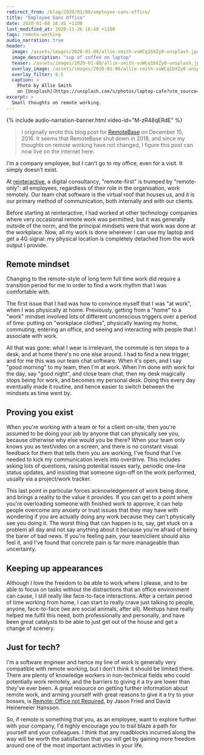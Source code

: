 ```yaml
---
redirect_from: /blog/2020/01/08/employee-sans-office/
title: "Employee Sans Office"
date: 2020-01-08 16:45 +1100
last_modified_at: 2020-11-26 16:48 +1100
tags: remote-working
audio_narration: true
header:
  image: /assets/images/2020-01-08/allie-smith-vuWCq1bXZy0-unsplash.jpg
  image_description: "cup of coffee on laptop"
  teaser: /assets/images/2020-01-08/allie-smith-vuWCq1bXZy0-unsplash.jpg
  overlay_image: /assets/images/2020-01-08/allie-smith-vuWCq1bXZy0-unsplash.jpg
  overlay_filter: 0.5
  caption: >
    Photo by Allie Smith
    on [Unsplash](https://unsplash.com/s/photos/laptop-cafe?utm_source=unsplash&utm_medium=referral&utm_content=creditCopyText)
excerpt: >
  Small thoughts on remote working.
---
```


{% include audio-narration-banner.html video-id="M-zR48qERdE" %}

> I originally wrote this blog post for [RemoteBase][] on December 15, 2016.
  It seems that RemoteBase shut down in 2018, and since my thoughts on remote
  working have not changed, I figure this post can now live on the internet
  here.

I'm a company employee, but I can't go to my office, even for a visit.
It simply doesn't exist.

At [reinteractive][], a digital consultancy, "remote-first" is trumped by
"remote-only": all employees, regardless of their role in the organisation, work
remotely.  Our team chat software is the virtual roof that houses us, and it is
our primary method of communication, both internally and with our clients.

Before starting at reinteractive, I had worked at other technology companies
where very occasional remote work was permitted, but it was generally outside
of the norm, and the principal mindsets were that work was done at the
workplace.  Now, all my work is done wherever I can use my laptop and get a 4G
signal: my physical location is completely detached from the work output I
provide.

## Remote mindset

Changing to the remote-style of long term full time work did require a
transition period for me in order to find a work rhythm that I was comfortable
with.

The first issue that I had was how to convince myself that I was "at work",
when I was physically at home.  Previously, getting from a "home" to a "work"
mindset involved lots of different unconscious triggers over a period of time:
putting on "workplace clothes", physically leaving my home, commuting, entering
an office, and seeing and interacting with people that I associate with work.

All that was gone: what I wear is irrelevant, the commute is ten steps to a
desk, and at home there's no one else around.  I had to find a new trigger, and
for me this was our team chat software.  When it's open, and I say
"good morning" to my team, then I'm at work.  When I'm done with work for the
day, say "good night", and close team chat, then my desk magically stops
being for work, and becomes my personal desk.  Doing this every day eventually
made it routine, and hence easier to switch between the mindsets as time went
by.

## Proving you exist

When you're working with a team or for a client on-site, then you're assumed to
be doing your job by anyone that can physically see you, because otherwise why
else would you be there?  When your team only knows you as text/video on a
screen, and there is no constant visual feedback for them that tells them you
are working, I've found that I've needed to kick my communication levels into
overdrive.  This includes asking lots of questions, raising potential issues
early, periodic one-line status updates, and insisting that someone sign-off on
the work performed, usually via a project/work tracker.

This last point in particular forces acknowledgement of work
being done, and brings a reality to the value it provides.  If you can get to
a point where you're overloading someone with finished work to approve, it can
help people overcome any anxiety or trust issues that they may have with
wondering if you are actually doing any work because they can't physically see
you doing it.  The worst thing that can happen is to, say, get stuck on a
problem all day and not say anything about it because you're afraid of being the
barer of bad news.  If you're feeling pain, your team/client should also feel
it, and I've found that concrete pain is far more manageable than uncertainty.

## Keeping up appearances

Although I love the freedom to be able to work where I please, and to be able
to focus on tasks without the distractions that an office environment can cause,
I still really like face-to-face interactions.  After a certain period of time
working from home, I can start to really crave just talking to people, anyone,
face-to-face (we are social animals, after all).  Meetups have really helped me
fulfil this need, both professionally and personally, and have been great
catalysts to be able to just get out of the house and get a change of scenery.

## Just for tech?

I'm a software engineer and hence my line of work is generally very compatible
with remote working, but I don't think it should be limited there.
There are plenty of knowledge workers in non-technical fields who could
potentially work remotely, and the barriers to giving it a try are lower than
they've ever been.  A great resource on getting further information about remote
work, and arming yourself with great reasons to give it a try to your bosses,
is [Remote: Office not Required][], by Jason Fried and David Heinemeier Hansson.

So, if remote is something that you, as an employee, want to explore further
with your company, I'd highly encourage you to trail blaze a path for yourself
and your colleagues.  I think that any roadblocks incurred along the way will
be worth the satisfaction that you will get by gaining more freedom around one
of the most important activities in your life.

[reinteractive]: https://reinteractive.com/
[Remote: Office not Required]: https://37signals.com/remote
[RemoteBase]: http://remotebase.io/
